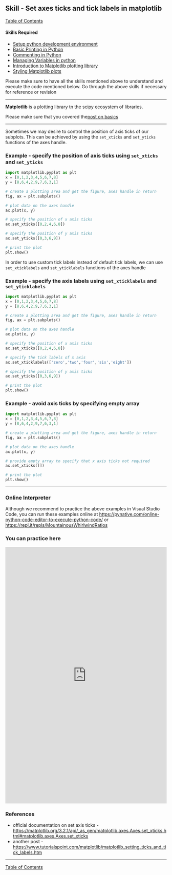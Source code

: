 ## Skill - Set axes ticks and tick labels in matplotlib
[Table of Contents](https://nagasudhir.blogspot.com/2020/04/taming-python-table-of-contents.html)
#### Skills Required
* [Setup python development environment](https://nagasudhir.blogspot.com/2020/04/setup-python-development-environment_14.html)
* [Basic Printing in Python](https://nagasudhir.blogspot.com/2020/04/basic-printing-in-python.html)
* [Commenting in Python](https://nagasudhir.blogspot.com/2020/04/comments-in-python.html)
* [Managing Variables in python](https://nagasudhir.blogspot.com/2020/04/managing-variables-in-python.html)
* [Introduction to Matplotlib plotting library](https://nagasudhir.blogspot.com/2020/05/intro-to-matplotlib.html)
* [Styling Matplotlib plots](https://nagasudhir.blogspot.com/2020/05/styling-matplotlib-plots.html)

Please make sure to have all the skills mentioned above to understand and execute the code mentioned below. Go through the above skills if necessary for reference or revision

<hr/>

**Matplotlib** is a plotting library tn the scipy ecosystem of libraries.

Please make sure that you covered the[post on basics](https://nagasudhir.blogspot.com/2020/05/intro-to-matplotlib.html)
<hr/>

Sometimes we may desire to control the position of axis ticks of our subplots. This can be achieved by using the `set_xticks` and `set_yticks` functions of the axes handle.

### Example - specify the position of axis ticks using `set_xticks` and `set_yticks`
```python
import matplotlib.pyplot as plt
x = [0,1,2,3,4,5,6,7,8]
y = [8,6,4,2,9,7,6,3,1]

# create a plotting area and get the figure, axes handle in return
fig, ax = plt.subplots()

# plot data on the axes handle
ax.plot(x, y)

# specify the position of x axis ticks
ax.set_xticks([0,2,4,6,8])

# specify the position of y axis ticks
ax.set_yticks([0,3,6,9])

# print the plot
plt.show()
```


In order to use custom tick labels instead of default tick labels, we can use `set_xticklabels` and `set_yticklabels` functions of the axes handle
### Example - specify the axis labels using `set_xticklabels` and `set_yticklabels`
```python
import matplotlib.pyplot as plt
x = [0,1,2,3,4,5,6,7,8]
y = [8,6,4,2,9,7,6,3,1]

# create a plotting area and get the figure, axes handle in return
fig, ax = plt.subplots()

# plot data on the axes handle
ax.plot(x, y)

# specify the position of x axis ticks
ax.set_xticks([0,2,4,6,8])

# specify the tick labels of x axis
ax.set_xticklabels(['zero','two','four','six','eight'])

# specify the position of y axis ticks
ax.set_yticks([0,3,6,9])

# print the plot
plt.show()
```

### Example - avoid axis ticks by specifying empty array
```python
import matplotlib.pyplot as plt
x = [0,1,2,3,4,5,6,7,8]
y = [8,6,4,2,9,7,6,3,1]

# create a plotting area and get the figure, axes handle in return
fig, ax = plt.subplots()

# plot data on the axes handle
ax.plot(x, y)

# provide empty array to specify that x axis ticks not required
ax.set_xticks([])

# print the plot
plt.show()
```
<hr/>

### Online Interpreter
Although we recommend to practice the above examples in Visual Studio Code, you can run these examples online at https://pynative.com/online-python-code-editor-to-execute-python-code/ or https://repl.it/repls/MountainousWhirlwindRatios

### You can practice here
<iframe height="800px" width="100%" src="https://repl.it/repls/HumiliatingUnderstatedCores?lite=true" scrolling="no" frameborder="no" allowtransparency="true" allowfullscreen="true" sandbox="allow-forms allow-pointer-lock allow-popups allow-same-origin allow-scripts allow-modals"></iframe>

### References
* official documentation on set axis ticks - https://matplotlib.org/3.2.1/api/_as_gen/matplotlib.axes.Axes.set_xticks.html#matplotlib.axes.Axes.set_xticks
* another post - https://www.tutorialspoint.com/matplotlib/matplotlib_setting_ticks_and_tick_labels.htm

<hr/>

[Table of Contents](https://nagasudhir.blogspot.com/2020/04/taming-python-table-of-contents.html)



<!--stackedit_data:
eyJwcm9wZXJ0aWVzIjoidGl0bGU6IFNldCBheGVzIHRpY2sgbG
FiZWxzIGluIG1hdHBsb3RsaWJcbmF1dGhvcjogTmFnYXN1ZGhp
ciBQdWxsYVxudGFnczogJ3B5dGhvbiwgbGVhcm5pbmcsIHR1dG
9yaWFsLCB0YW1pbmdfcHl0aG9uX3NraWxsJ1xuY2F0ZWdvcmll
czogdGFtaW5nX3B5dGhvbl9za2lsbFxuZGF0ZTogJzIwMjAtMD
UtMTUnXG4iLCJoaXN0b3J5IjpbLTU1ODU4NTg1OSwtNDkwMDM3
MTkxXX0=
-->